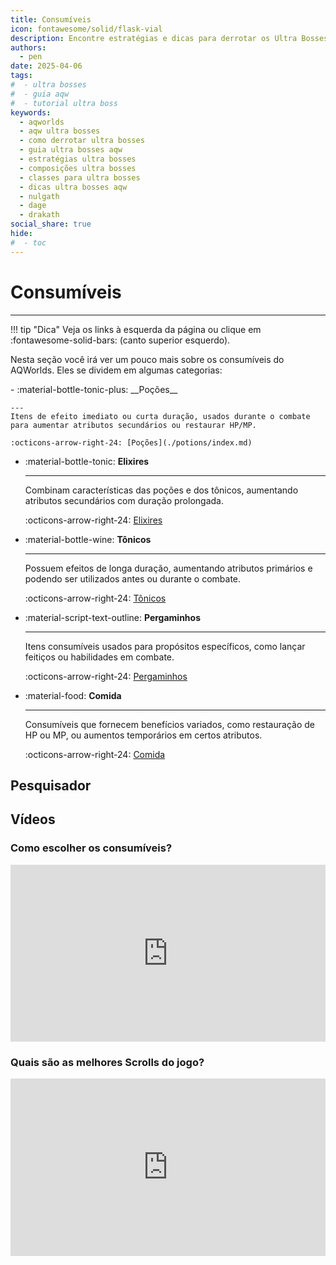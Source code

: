 ```yaml
---
title: Consumíveis
icon: fontawesome/solid/flask-vial
description: Encontre estratégias e dicas para derrotar os Ultra Bosses em AdventureQuest Worlds.
authors:
  - pen
date: 2025-04-06
tags:
#  - ultra bosses
#  - guia aqw
#  - tutorial ultra boss
keywords:
  - aqworlds
  - aqw ultra bosses
  - como derrotar ultra bosses
  - guia ultra bosses aqw
  - estratégias ultra bosses
  - composições ultra bosses
  - classes para ultra bosses
  - dicas ultra bosses aqw
  - nulgath
  - dage
  - drakath
social_share: true
hide:
#  - toc
---
```

# Consumíveis
---
!!! tip "Dica"
    Veja os links à esquerda da página ou clique em :fontawesome-solid-bars: (canto superior esquerdo).

Nesta seção você irá ver um pouco mais sobre os consumíveis do AQWorlds. Eles se dividem em algumas categorias:

<div class="grid cards" markdown>
-   :material-bottle-tonic-plus: __Poções__

    ---
    Itens de efeito imediato ou curta duração, usados durante o combate para aumentar atributos secundários ou restaurar HP/MP.

    :octicons-arrow-right-24: [Poções](./potions/index.md)

-   :material-bottle-tonic: __Elixires__

    ---
    Combinam características das poções e dos tônicos, aumentando atributos secundários com duração prolongada.

    :octicons-arrow-right-24: [Elixires](./elixirs/index.md)

-   :material-bottle-wine: __Tônicos__

    ---
    Possuem efeitos de longa duração, aumentando atributos primários e podendo ser utilizados antes ou durante o combate.

    :octicons-arrow-right-24: [Tônicos](./tonics/index.md)

-   :material-script-text-outline: __Pergaminhos__

    ---
    Itens consumíveis usados para propósitos específicos, como lançar feitiços ou habilidades em combate.

    :octicons-arrow-right-24: [Pergaminhos](./scrolls/index.md)

-   :material-food: __Comida__

    ---
    Consumíveis que fornecem benefícios variados, como restauração de HP ou MP, ou aumentos temporários em certos atributos.

    :octicons-arrow-right-24: [Comida](./foods/index.md)
</div>

## Pesquisador

<link rel="stylesheet" href="../assets/css/alchemy.css">
<script src="../assets/js/ing.js"></script>
<script src="../assets/js/alc.js"></script>

## Vídeos

### Como escolher os consumíveis?
<div style="position: relative; width: 100%; padding-bottom: 56.25%; height: 0; overflow: hidden;">
  <iframe 
    src="https://www.youtube.com/embed/Zzmp3azwedk?si=W1xxYvuB8pcXBjjk" 
    title="YouTube video player" 
    frameborder="0" 
    allow="accelerometer; autoplay; clipboard-write; encrypted-media; gyroscope; picture-in-picture; web-share" 
    referrerpolicy="strict-origin-when-cross-origin" 
    allowfullscreen 
    style="position: absolute; top: 0; left: 0; width: 100%; height: 100%;"
  ></iframe>
</div>

### Quais são as melhores Scrolls do jogo?
<div style="position: relative; width: 100%; padding-bottom: 56.25%; height: 0; overflow: hidden;">
  <iframe 
    src="https://www.youtube.com/embed/7VV33fB9NaQ?si=tTB9jsem-NeFH2aR" 
    title="YouTube video player" 
    frameborder="0" 
    allow="accelerometer; autoplay; clipboard-write; encrypted-media; gyroscope; picture-in-picture; web-share" 
    referrerpolicy="strict-origin-when-cross-origin" 
    allowfullscreen 
    style="position: absolute; top: 0; left: 0; width: 100%; height: 100%;"
  ></iframe>
</div>


